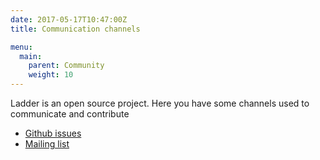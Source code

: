 ```yaml
---
date: 2017-05-17T10:47:00Z
title: Communication channels

menu:
  main:
    parent: Community
    weight: 10
---
```


Ladder is an open source project. Here you have some channels used to communicate and contribute

* [Github issues](https://github.com/themotion/ladder/issues)
* [Mailing list](https://groups.google.com/forum/#!forum/ladderproject)